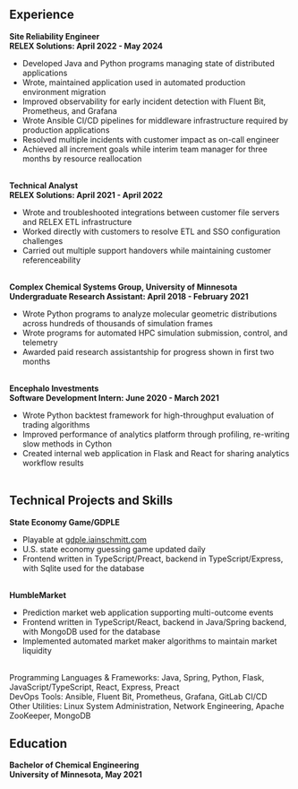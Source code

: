 ## Experience

**Site Reliability Engineer**<br>
**RELEX Solutions: April 2022 - May 2024**<br>

- Developed Java and Python programs managing state of distributed applications
- Wrote, maintained application used in automated production environment migration
- Improved observability for early incident detection with Fluent Bit, Prometheus, and Grafana
- Wrote Ansible CI/CD pipelines for middleware infrastructure required by production applications
- Resolved multiple incidents with customer impact as on-call engineer
- Achieved all increment goals while interim team manager for three months by resource reallocation
  <br><br>

**Technical Analyst**<br>
**RELEX Solutions: April 2021 - April 2022**<br>

- Wrote and troubleshooted integrations between customer file servers and RELEX ETL infrastructure
- Worked directly with customers to resolve ETL and SSO configuration challenges
- Carried out multiple support handovers while maintaining customer referenceability
  <br><br>

**Complex Chemical Systems Group, University of Minnesota**<br>
**Undergraduate Research Assistant: April 2018 - February 2021**<br>

- Wrote Python programs to analyze molecular geometric distributions across hundreds of thousands of simulation frames
- Wrote programs for automated HPC simulation submission, control, and telemetry
- Awarded paid research assistantship for progress shown in first two months
  <br><br>

**Encephalo Investments**<br>
**Software Development Intern: June 2020 - March 2021**<br>

- Wrote Python backtest framework for high-throughput evaluation of trading algorithms
- Improved performance of analytics platform through profiling, re-writing slow methods in Cython
- Created internal web application in Flask and React for sharing analytics workflow results
  <br><br>

## Technical Projects and Skills

**State Economy Game/GDPLE**

- Playable at [gdple.iainschmitt.com](https://gdple.iainschmitt.com)
- U.S. state economy guessing game updated daily
- Frontend written in TypeScript/Preact, backend in TypeScript/Express, with Sqlite used for the database
  <br><br>

**HumbleMarket**<br>

- Prediction market web application supporting multi-outcome events
- Frontend written in TypeScript/React, backend in Java/Spring backend, with MongoDB used for the database
- Implemented automated market maker algorithms to maintain market liquidity
  <br><br>

Programming Languages & Frameworks: Java, Spring, Python, Flask, JavaScript/TypeScript, React, Express, Preact<br>
DevOps Tools: Ansible, Fluent Bit, Prometheus, Grafana, GitLab CI/CD<br>
Other Utilities: Linux System Administration, Network Engineering, Apache ZooKeeper, MongoDB<br>

## Education

**Bachelor of Chemical Engineering**<br>
**University of Minnesota, May 2021**<br>
<br><br>
